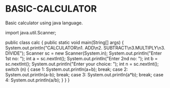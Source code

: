 # BASIC-CALCULATOR
Basic calculator using java language.

import java.util.Scanner;

public class calc {
    public static void main(String[] args) {
        System.out.println("CALCULATOR\n1. ADD\n2. SUBTRACT\n3.MULTIPLY\n3. DIVIDE");
        Scanner sc = new Scanner(System.in);
        System.out.println("Enter 1st no: ");
        int a = sc.nextInt();
        System.out.println("Enter 2nd no: ");
        int b = sc.nextInt();
        System.out.println("Enter your choice: ");
        int n = sc.nextInt();
        switch (n) {
            case 1: System.out.println(a+b);
                break;
            case 2: System.out.println(a-b);
                break;
            case 3: System.out.println(a*b);
                break;
            case 4: System.out.println(a/b);
        }
    }
}
